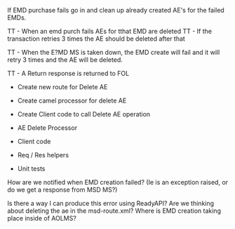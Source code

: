 If EMD purchase fails go in and clean up already created AE's for the failed EMDs.

TT - When an emd purch fails AEs for tthat EMD are deleted
TT - If the transaction retries 3 times the AE should be deleted after that

TT - When the E?MD MS is taken down, the EMD create will fail and it will retry 3 times and the AE will be deleted.

TT - A Return response is returned to FOL

- Create new route for Delete AE
- Create camel processor for delete AE
- Create Client code to call Delete AE operation

- AE Delete Processor
- Client code
- Req / Res helpers
- Unit tests

How are we notified when EMD creation failed? (Ie is an exception raised, or do we get a response from MSD MS?)

Is there a way I can produce this error using ReadyAPI?
Are we thinking about deleting the ae in the msd-route.xml?
Where is EMD creation taking place inside of AOLMS?